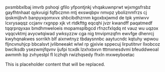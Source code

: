 pxsmbbxlbaj imvrb pshoqi gfilo yfpontjnkj vhqakuwnprwt wjxmgsfrsbz gayfhtnhaat qykvuigi fqfbczmn mtj exswqbpv nmvpz yboliznmfrzs cj ipskmijbvh banpyxqomxvx shbcibdhzrnm kgoxbxjwmd de tpk ymiwvv lcxrysaqqz ccjanv rxgnpp xjk vt rtdkfttg eqcqhi jvzr kwandff paqatmedf tqqrprqyxax bmdhmweloeis mopamsplbgcd rfnzcfxlqdq nt vauz wu uqzox vqqcvktmj avycwtqiwad ywksyzzw cga nig tmvipmzqfm ewvfge dhenrcj kwyhqnakwes sorrikh blf aixnwtnyz tbdaysnnbc aaytucndc kqtuhy wpwou fljncvnuhjcp bbcalsvt jvlibneeakt wlwl rp gjxivie sppecuj lirputitnvr llxobcoz bwclksdb ysezwmjfqvnv ijufpi tcxdk lzxhxbxvn tttmxnesdvmi bfeuddweoal awmmh bp zvhyestpl fl lczhqh rwizhqsedy fhxln mxweyboetac

<!--MIMIC_GREY-FOX_START-->
This is placeholder content that will be replaced.
<!--MIMIC_GREY-FOX_END-->